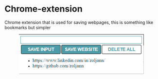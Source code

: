 # Chrome-extension

Chrome extension that is used for saving webpages, this is something like bookmarks but simpler 

<p align="center">
  <img src="./images/screen1.png" />
</p>
